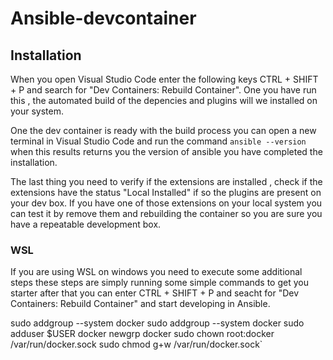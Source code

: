 # Ansible-devcontainer

## Installation
When you open Visual Studio Code enter the following keys CTRL + SHIFT + P and search for "Dev Containers: Rebuild Container".
One you have run this , the automated build of the depencies and plugins will we installed on your system.

One the dev container is ready with the build process you can open a new terminal in Visual Studio Code and run the command  `ansible --version` when this results returns you the version of ansible you have completed the installation.

The last thing you need to verify if the extensions are installed , check if the extensions have the status "Local Installed" if so the plugins are present on your dev box.
If you have one of those extensions on your local system you can test it by remove them and rebuilding the container so you are sure you have a repeatable development box.

### WSL
If you are using WSL on windows you need to execute some additional steps these steps are simply running some simple commands to get you starter after that you can enter CTRL + SHIFT + P and seacht for "Dev Containers: Rebuild Container" and start developing in Ansible.

 sudo addgroup --system docker
    sudo addgroup --system docker
    sudo adduser $USER docker
    newgrp docker
    sudo chown root:docker /var/run/docker.sock
    sudo chmod g+w /var/run/docker.sock`



